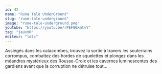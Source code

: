 ```yaml
---
id: 42
name: "Rune Tale UnderGround"
slug: "rune-tale-underground"
image: "rune-tale-underground.png"
youtube: "https://youtu.be/rPEFGGXmtvY"
tag: "jeuxVR"
editeur: "ldlc"
---
```


Assiégés dans les catacombes, trouvez la sortie à
travers les souterrains corrompus, combattez des
hordes de squelettes et plongez dans les méandres
mystérieux des Rousse-Croix et les cavernes
luminescentes des gardiens avant que la corruption
ne détruise tout...
